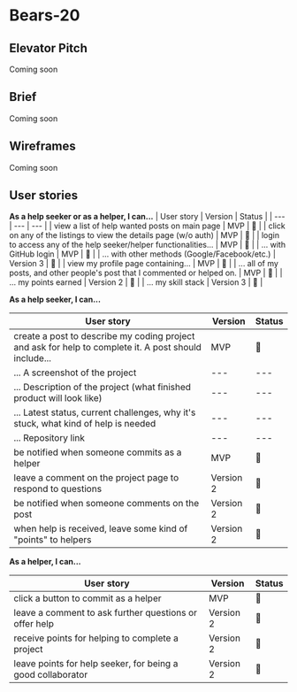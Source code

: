 # Bears-20

## Elevator Pitch
Coming soon

## Brief
Coming soon

## Wireframes
Coming soon

## User stories 

**As a help seeker or as a helper, I can...**
| User story | Version | Status |
| --- | --- | --- |
| view a list of help wanted posts on main page | MVP | :red_circle: |
| click on any of the listings to view the details page (w/o auth) | MVP | :red_circle: |
| login to access any of the help seeker/helper functionalities... | MVP | :red_circle: |
| ... with GitHub login | MVP | :red_circle: |
| ... with other methods (Google/Facebook/etc.) | Version 3 | :red_circle: |
| view my profile page containing... | MVP | :red_circle: |
| ... all of my posts, and other people's post that I commented or helped on. | MVP | :red_circle: |
| ... my points earned | Version 2 | :red_circle: |
| ... my skill stack | Version 3 | :red_circle: | 

**As a help seeker,  I can...**

| User story | Version | Status |
| --- | --- | --- |
| create a post to describe my coding project and ask for help to complete it. A post should include... | MVP | :red_circle: |
| ... A screenshot of the project | --- | --- |
| ... Description of the project (what finished product will look like) | --- | --- |
| ... Latest status, current challenges, why it's stuck, what kind of help is needed | --- | --- |
| ... Repository link | --- | ---|
| be notified when someone commits as a helper | MVP | :red_circle: |
| leave a comment on the project page to respond to questions | Version 2 | :red_circle: |
| be notified when someone comments on the post | Version 2 | :red_circle: |
| when help is received, leave some kind of "points" to helpers | Version 2 | :red_circle: |

**As a helper, I can...**

| User story | Version | Status |
| --- | --- | --- |
| click a button to commit as a helper | MVP | :red_circle: |
| leave a comment to ask further questions or offer help | Version 2 | :red_circle: |
| receive points for helping to complete a project | Version 2 | :red_circle: |
| leave points for help seeker, for being a good collaborator | Version 2 | :red_circle: |

